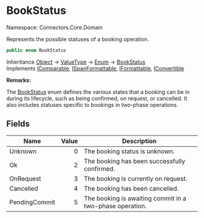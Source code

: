# BookStatus

Namespace: Connectors.Core.Domain

Represents the possible statuses of a booking operation.

```csharp
public enum BookStatus
```

Inheritance [Object](https://docs.microsoft.com/en-us/dotnet/api/system.object) → [ValueType](https://docs.microsoft.com/en-us/dotnet/api/system.valuetype) → [Enum](https://docs.microsoft.com/en-us/dotnet/api/system.enum) → [BookStatus](./connectors.core.domain.bookstatus)<br />
Implements [IComparable](https://docs.microsoft.com/en-us/dotnet/api/system.icomparable), [ISpanFormattable](https://docs.microsoft.com/en-us/dotnet/api/system.ispanformattable), [IFormattable](https://docs.microsoft.com/en-us/dotnet/api/system.iformattable), [IConvertible](https://docs.microsoft.com/en-us/dotnet/api/system.iconvertible)

**Remarks:**

The [BookStatus](./connectors.core.domain.bookstatus) enum defines the various states that a booking can be in during its lifecycle, 
 such as being confirmed, on request, or cancelled. It also includes statuses specific to bookings in two-phase operations.

## Fields

| Name | Value | Description |
| --- | --: | --- |
| Unknown | 0 | The booking status is unknown. |
| Ok | 2 | The booking has been successfully confirmed. |
| OnRequest | 3 | The booking is currently on request. |
| Cancelled | 4 | The booking has been cancelled. |
| PendingCommit | 5 | The booking is awaiting commit in a two-phase operation. |
